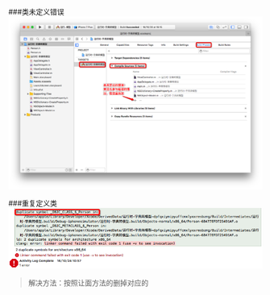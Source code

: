 ###类未定义错误
![](/assets/Snip20161024_1.png)

###重复定义类
![](/assets/Snip20161024_2.png)
> 解决方法：按照让面方法的删掉对应的